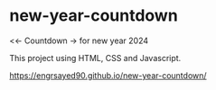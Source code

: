 # new-year-countdown
<<- Countdown -> for new year 2024

This project using HTML, CSS and Javascript. 

https://engrsayed90.github.io/new-year-countdown/
